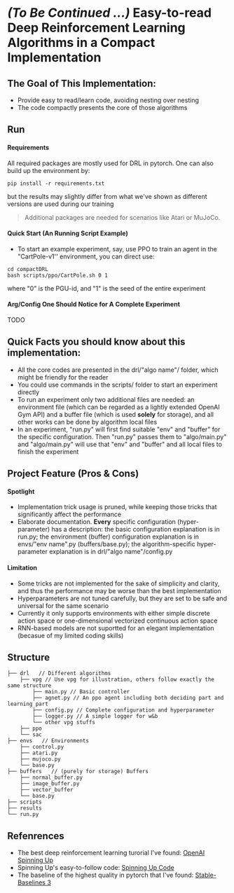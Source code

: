 # *(To Be Continued ...)* Easy-to-read Deep Reinforcement Learning Algorithms in a Compact Implementation


## The Goal of This Implementation:

- Provide easy to read/learn code, avoiding nesting over nesting
- The code compactly presents the core of those algorithms



## Run

#### Requirements



All required packages are mostly used for DRL in pytorch. One can also build up the environment by:

```
pip install -r requirements.txt
```

but the results may slightly differ from what we've shown as different versions are used during our training

> Additional packages are needed for scenarios like Atari or MuJoCo.

#### Quick Start (An Running Script Example)


- To start an example experiment, say, use PPO to train an agent in the "CartPole-v1'' environment, you can direct use:

```
cd compactDRL
bash scripts/ppo/CartPole.sh 0 1
```

where "0" is the PGU-id, and "1" is the seed of the entire experiment

#### Arg/Config One Should Notice for A Complete Experiment



TODO



## Quick Facts you should know about this implementation:

- All the core codes are presented in the drl/"algo name"/ folder, which might be friendly for the reader
- You could use commands in the scripts/ folder to start an experiment directly
- To run an experiment only two additional files are needed: an environment file (which can be regarded as a lightly extended OpenAI Gym API) and a buffer file (which is used **solely** for storage), and all other works can be done by algorithm local files
- In an experiment, "run.py" will first find suitable "env" and "buffer" for the specific configuration. Then "run.py" passes them to "algo/main.py" and "algo/main.py" will use that "env" and "buffer" and all local files to finish the experiment



## Project Feature (Pros & Cons)

#### Spotlight


- Implementation trick usage is pruned, while keeping those tricks that significantly affect the performance
- Elaborate documentation. **Every** specific configuration (hyper-parameter) has a description: the basic configuration explanation is in run.py; the environment (buffer) configuration explanation is in envs/"env name".py (buffers/base.py); the algorithm-specific hyper-parameter explanation is in drl/"algo name"/config.py

#### Limitation


- Some tricks are not implemented for the sake of simplicity and clarity, and thus the performance may be worse than the best implementation
- Hyperparameters are not tuned carefully, but they are set to be safe and universal for the same scenario 
- Currently it only supports environments with either simple discrete action space or one-dimensional vectorized continuous action space
- RNN-based models are not suportted for an elegant implementation (becasue of my limited coding skills)


## Structure

    ├── drl   // Different algorithms
        ├── vpg // Use vpg for illustration, others follow exactly the same structure
            ├── main.py // Basic controller
            ├── agnet.py // An ppo agent including both deciding part and learning part
            ├── config.py // Complete configuration and hyperparameter
            ├── logger.py // A simple logger for w&b
            └── other vpg stuffs
        ├── ppo
        └── sac
    ├── envs   // Environments
        ├── control.py
        ├── atari.py
        ├── mujoco.py
        └── base.py
    ├── buffers   // (purely for storage) Buffers 
        ├── normal_buffer.py
        ├── image_buffer.py
        ├── vector_buffer
        └── base.py 
    ├── scripts
    ├── results
    └── run.py




## Refenrences

- The best deep reinforcement learning turorial I've found: [OpenAI Spinning Up](https://spinningup.openai.com/en/latest/)
- Spinning Up's easy-to-follow code: [Spinning Up Code](https://github.com/openai/spinningup)
- The baseline of the highest quality in pytorch that I've found: [Stable-Baselines 3](https://github.com/DLR-RM/stable-baselines3)
